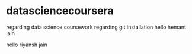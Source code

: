 # datasciencecoursera
regarding data science coursework
regarding git installation
hello hemant jain


hello riyansh jain
